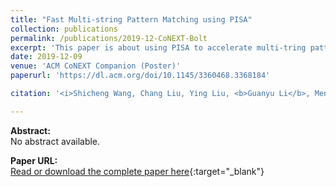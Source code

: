 ```yaml
---
title: "Fast Multi-string Pattern Matching using PISA"
collection: publications
permalink: /publications/2019-12-CoNEXT-Bolt
excerpt: 'This paper is about using PISA to accelerate multi-tring pattern matching'
date: 2019-12-09
venue: 'ACM CoNEXT Companion (Poster)'
paperurl: 'https://dl.acm.org/doi/10.1145/3360468.3368184'

citation: '<i>Shicheng Wang, Chang Liu, Ying Liu, <b>Guanyu Li</b>, Menghao Zhang, Yangyang Wang, Mingwei Xu. &quot;Fast Multi-string Pattern Matching using PISA&quot;. In ACM CoNEXT 2019 Companion (Poster), December 9-12, 2019, Orlando, FL, USA.</i>'

---
```

**Abstract:**  
No abstract available.

**Paper URL:**  
[Read or download the complete paper here](https://dl.acm.org/doi/10.1145/3360468.3368184){:target="\_blank"}
